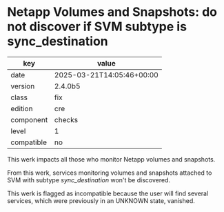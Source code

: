 [//]: # (werk v2)
# Netapp Volumes and Snapshots: do not discover if SVM subtype is sync_destination

key        | value
---------- | ---
date       | 2025-03-21T14:05:46+00:00
version    | 2.4.0b5
class      | fix
edition    | cre
component  | checks
level      | 1
compatible | no

This werk impacts all those who monitor Netapp volumes and snapshots.

From this werk, services monitoring volumes and snapshots attached to SVM with subtype
_sync_destination_ won't be discovered.

This werk is flagged as incompatible because the user will find several services,
which were previously in an UNKNOWN state, vanished.
